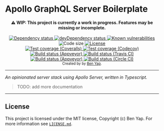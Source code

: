 # Apollo GraphQL Server Boilerplate

<div align="center"><strong>⚠️ WIP: This project is currently a work in progress. Features may be missing or incomplete.</strong></div>

<br/>

<div align="center">
  <!-- Dependency status -->
  <a href="https://david-dm.org/bwyap/apollo-graphql-server-boilerplate">
    <img src="https://david-dm.org/bwyap/apollo-graphql-server-boilerplate.svg" alt="Dependency status" />
  </a>
  <!-- devDependency status -->
  <a href="https://david-dm.org/bwyap/apollo-graphql-server-boilerplate#info=devDependencies">
    <img src="https://david-dm.org/bwyap/apollo-graphql-server-boilerplate/dev-status.svg" alt="devDependency status" />
  </a>
  <!-- Known vulnerabilities -->
  <a href="https://snyk.io/test/github/bwyap/apollo-graphql-server-boilerplate?targetFile=package.json">
    <img src="https://snyk.io/test/github/bwyap/apollo-graphql-server-boilerplate/badge.svg?targetFile=package.json" alt="Known vulnerabilities" style="max-width:100%;" />
  </a>
  <!-- Code size -->
  <img src="https://img.shields.io/github/languages/code-size/bwyap/apollo-graphql-server-boilerplate.svg" alt="Code size" />
  
  <!-- License -->
  <a href="https://github.com/bwyap/apollo-graphql-server-boilerplate/blob/master/LICENSE.md">
    <img src="https://img.shields.io/github/license/bwyap/apollo-graphql-server-boilerplate.svg" alt="License" />
  </a>
</div>
<div align="center">
  <!-- Test Coverage - Coveralls -->
  <a href="https://coveralls.io/r/bwyap/apollo-graphql-server-boilerplate">
    <img src="https://coveralls.io/repos/github/bwyap/apollo-graphql-server-boilerplate/badge.svg" alt="Test coverage (Coveralls)" />
  </a>
  <!-- Test Coverage - Codecov -->
  <a href="https://codecov.io/gh/bwyap/apollo-graphql-server-boilerplate">
    <img src="https://codecov.io/gh/bwyap/apollo-graphql-server-boilerplate/branch/master/graph/badge.svg" alt="Test coverage (Codecov)" />
  </a>
  <!-- Tests - Appveyor -->
  <a href="https://ci.appveyor.com/project/bwyap/apollo-graphql-server-boilerplate">
    <img src="https://img.shields.io/appveyor/tests/bwyap/apollo-graphql-server-boilerplate.svg" alt="Build status (Appveyor)" />
  </a>
  <!-- Build Status - Travis CI -->
  <a href="https://travis-ci.org/bwyap/apollo-graphql-server-boilerplate">
    <img src="https://travis-ci.org/bwyap/apollo-graphql-server-boilerplate.svg?branch=master" alt="Build status (Travis CI)" />
  </a>
  <!-- Build Status - Appveyor -->
  <a href="https://ci.appveyor.com/project/bwyap/apollo-graphql-server-boilerplate">
    <img src="https://ci.appveyor.com/api/projects/status/ywk6wlvw2mby5b3x?svg=true" alt="Build status (Appveyor)" />
  </a>
  <!-- Build Status - CircleCI -->
  <a href="https://circleci.com/gh/bwyap/apollo-graphql-server-boilerplate">
    <img src="https://img.shields.io/circleci/project/github/bwyap/apollo-graphql-server-boilerplate.svg?logo=CircleCI" alt="Build status (Circle CI)" />
  </a>
</div>

<div align="center">
  <sub>Created by by <a href="https://github.com/bwyap">Ben Yap</a>.</sub>
</div>

---

_An opinionated server stack using Apollo Server, written in Typescript._

> TODO: add more documentation

---

## License

This project is licensed under the MIT license, Copyright (c) Ben Yap.
For more information see [`LICENSE.md`](https://github.com/bwyap/apollo-graphql-server-boilerplate/blob/master/LICENSE.md).
